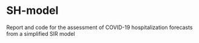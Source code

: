 # SH-model
Report and code for the assessment of COVID-19 hospitalization forecasts from a simplified SIR model
